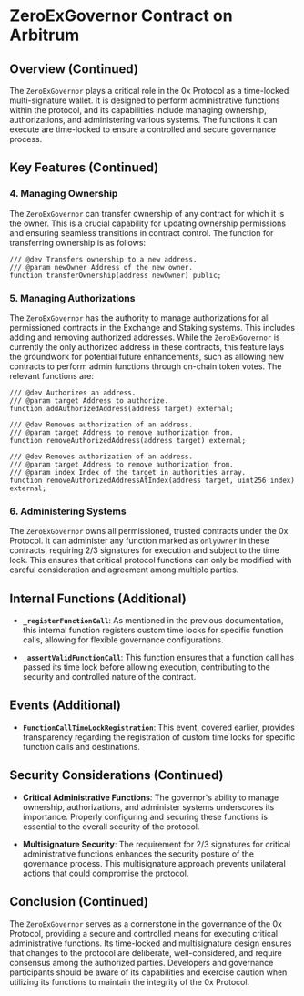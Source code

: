 # ZeroExGovernor Contract on Arbitrum

## Overview (Continued)

The `ZeroExGovernor` plays a critical role in the 0x Protocol as a time-locked multi-signature wallet. It is designed to perform administrative functions within the protocol, and its capabilities include managing ownership, authorizations, and administering various systems. The functions it can execute are time-locked to ensure a controlled and secure governance process.

## Key Features (Continued)

### 4. Managing Ownership

The `ZeroExGovernor` can transfer ownership of any contract for which it is the owner. This is a crucial capability for updating ownership permissions and ensuring seamless transitions in contract control. The function for transferring ownership is as follows:

```solidity
/// @dev Transfers ownership to a new address.
/// @param newOwner Address of the new owner.
function transferOwnership(address newOwner) public;
```

### 5. Managing Authorizations

The `ZeroExGovernor` has the authority to manage authorizations for all permissioned contracts in the Exchange and Staking systems. This includes adding and removing authorized addresses. While the `ZeroExGovernor` is currently the only authorized address in these contracts, this feature lays the groundwork for potential future enhancements, such as allowing new contracts to perform admin functions through on-chain token votes. The relevant functions are:

```solidity
/// @dev Authorizes an address.
/// @param target Address to authorize.
function addAuthorizedAddress(address target) external;

/// @dev Removes authorization of an address.
/// @param target Address to remove authorization from.
function removeAuthorizedAddress(address target) external;

/// @dev Removes authorization of an address.
/// @param target Address to remove authorization from.
/// @param index Index of the target in authorities array.
function removeAuthorizedAddressAtIndex(address target, uint256 index) external;
```

### 6. Administering Systems

The `ZeroExGovernor` owns all permissioned, trusted contracts under the 0x Protocol. It can administer any function marked as `onlyOwner` in these contracts, requiring 2/3 signatures for execution and subject to the time lock. This ensures that critical protocol functions can only be modified with careful consideration and agreement among multiple parties.

## Internal Functions (Additional)

- **`_registerFunctionCall`**: As mentioned in the previous documentation, this internal function registers custom time locks for specific function calls, allowing for flexible governance configurations.

- **`_assertValidFunctionCall`**: This function ensures that a function call has passed its time lock before allowing execution, contributing to the security and controlled nature of the contract.

## Events (Additional)

- **`FunctionCallTimeLockRegistration`**: This event, covered earlier, provides transparency regarding the registration of custom time locks for specific function calls and destinations.

## Security Considerations (Continued)

- **Critical Administrative Functions**: The governor's ability to manage ownership, authorizations, and administer systems underscores its importance. Properly configuring and securing these functions is essential to the overall security of the protocol.

- **Multisignature Security**: The requirement for 2/3 signatures for critical administrative functions enhances the security posture of the governance process. This multisignature approach prevents unilateral actions that could compromise the protocol.

## Conclusion (Continued)

The `ZeroExGovernor` serves as a cornerstone in the governance of the 0x Protocol, providing a secure and controlled means for executing critical administrative functions. Its time-locked and multisignature design ensures that changes to the protocol are deliberate, well-considered, and require consensus among the authorized parties. Developers and governance participants should be aware of its capabilities and exercise caution when utilizing its functions to maintain the integrity of the 0x Protocol.